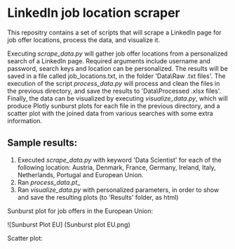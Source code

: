 # LinkedIn job location scraper

This repositry contains a set of scripts that will scrape a LinkedIn page for job offer locations, process the data, and visualize it.

Executing _scrape_data.py_ will gather job offer locations from a personalized search of a LinkedIn page. Required arguments include username and password, search keys and location can be personalized. The results will be saved in a file called job_locations.txt, in the folder 'Data\Raw .txt files'. The execution of the script _process_data.py_ will process and clean the files in the previous directory, and save the results to 'Data\Processed .xlsx files'. Finally, the data can be visualized by executing _visualize_data.py_, which will produce Plotly sunburst plots for each file in the previous directory, and a scatter plot with the joined data from various searches with some extra information.

## Sample results:

1. Executed _scrape_data.py_ with keyword 'Data Scientist' for each of the following location: Austria, Denmark, France, Germany, Ireland, Italy, Netherlands, Portugal and European Union.
2. Ran _process_data.pt__
3. Ran _visualize_data.py_ with personalized parameters, in order to show and save the resulting plots (to 'Results' folder, as html) 

Sunburst plot for job offers in the European Union:

![Sunburst Plot EU] (Sunburst plot EU.png)

Scatter plot:

